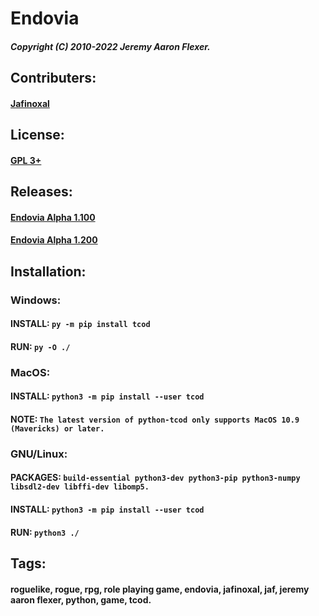 # Endovia
##### Copyright (C) 2010-2022 Jeremy Aaron Flexer.
## Contributers:
#### [Jafinoxal](https://github.com/Jafinoxal "Jafinoxal Github")
## License:
#### [GPL 3+](https://github.com/Jafinoxal/Endovia/blob/master/License "Endovia License")
## Releases:
#### [Endovia Alpha 1.100](https://github.com/Jafinoxal/Endovia/releases/tag/1.100 "Endovia Alpha 1.100 Release")
#### [Endovia Alpha 1.200](https://github.com/Jafinoxal/Endovia/releases/tag/1.200 "Endovia Alpha 1.200 Release")
## Installation:
###  Windows:
####    INSTALL: `py -m pip install tcod`
####    RUN: `py -O ./`
###  MacOS:
####    INSTALL: `python3 -m pip install --user tcod`
####    NOTE: `The latest version of python-tcod only supports MacOS 10.9 (Mavericks) or later.`
###  GNU/Linux:
####    PACKAGES: `build-essential python3-dev python3-pip python3-numpy libsdl2-dev libffi-dev libomp5.`
####    INSTALL: `python3 -m pip install --user tcod`
####    RUN: `python3 ./`
## Tags:
#### roguelike, rogue, rpg, role playing game, endovia, jafinoxal, jaf, jeremy aaron flexer, python, game, tcod.
